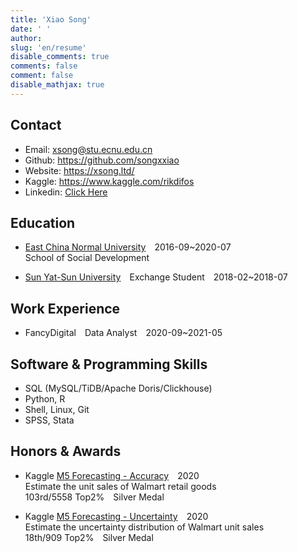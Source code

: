 ```yaml
---
title: 'Xiao Song'
date: ' '
author: 
slug: 'en/resume'
disable_comments: true
comments: false
comment: false
disable_mathjax: true
---
```


## Contact

+ Email: <xsong@stu.ecnu.edu.cn>
+ Github: <https://github.com/songxxiao>
+ Website: <https://xsong.ltd/>
+ Kaggle: <https://www.kaggle.com/rikdifos>
+ Linkedin: [Click Here](https://www.linkedin.com/in/xiaosongmalcolm/)

## Education

+ [East China Normal University](http://english.ecnu.edu.cn/)&emsp;2016-09~2020-07    
School of Social Development

+ [Sun Yat-Sun University](http://www.sysu.edu.cn/2012/en/about/about01/index.htm)&emsp;Exchange Student&emsp;2018-02~2018-07


## Work Experience

+ FancyDigital&emsp;Data Analyst&emsp;2020-09~2021-05

## Software & Programming Skills

+ SQL (MySQL/TiDB/Apache Doris/Clickhouse)
+ Python, R
+ Shell, Linux, Git
+ SPSS, Stata

## Honors & Awards

+ Kaggle  [M5 Forecasting - Accuracy](https://www.kaggle.com/c/m5-forecasting-accuracy)&emsp;2020  
Estimate the unit sales of Walmart retail goods   
103rd/5558 Top2%&emsp;Silver Medal

+ Kaggle [M5 Forecasting - Uncertainty](https://www.kaggle.com/c/m5-forecasting-uncertainty)&emsp;2020  
Estimate the uncertainty distribution of Walmart unit sales  
18th/909 Top2%&emsp;Silver Medal


<!--
+ Wechat Official Account：[ApocalypseNow](https://mp.weixin.qq.com/s/yyJ3l7RTImYTKDrIynwmPA)
 
### RELEVANT COURSES
+ Data Analysis Using R
+ Algorithm and program design (Python)
+ Regression Analysis and Stata Application
+ SPSS Application
+ Categorical Data Analysis
+ Social Simulation and [NetLogo](http://ccl.northwestern.edu/netlogo/) Application
 
+ Zhongnan University of Economics and Law&emsp;Data Consultant&emsp;2020-02~2020-04 
   Remote internship. Use Xgboost, CatBoost, LightGBM and other algorithms to classify (multiclass) legal text data. The word frequency method is used to construct the feature matrix. I Used reverse-translation method to augment training data, and the cross-validation training model (sklearn) is used to obtain the cross-validation accuracy of 0.75. I write a program to make predictions on new data, so that the prediction results can be applied to any new data set.

+ [iResearch](http://www.iresearchchina.com/)&emsp;Data Analyst Intern&emsp;2019-07~2019-10
  + Using R and SPSS to analysis profile of cars' users. Through PCA and Cluster analysis, I catogorized survey data and found cars users' attitude difference.
  + Using MySQL database to help analyze users' data. 
  + Using Hive SQL to help access Hadoop database and clean data.
   
&nbsp; 


&emsp;(Overall GPA：3.64 /4 | Top 10%)

### TRAINING EXPERIENCE

+ [Gouxionghui](http://www.xiong99.com.cn/about.php)&emsp;2019-05  
Online Internship&emsp;[Credit Card Approval Analysis](https://mp.weixin.qq.com/s/bbxWicZfk5ZMl27LbI0E1Q)   
Using Python's `pandas`, `numpy`, and `scikit-learn` libraries for data wrangling and modeling. A credit card application model was built using machine learning models like Random Forest. The model is trained by the Cross-Validation method to predict the probability that a credit card applicant will default on the bill. The result is a complete data analysis [report](https://xsong.ltd/archives/pandas/scorecard_en).

+ Peking University&emsp;2018-08  
Summer Workshop  
[General Designs and Sensitivity Analysis for Causal Inference](http://www.oir.pku.edu.cn/umich/jxsz1/nsqkczsjz2018.htm)&emsp;(Grade：94/100)

+ Nanjing University&emsp;2018-01  
[Big Data, Cloud Computing and New Methods of Humanities and Social Sciences](https://mp.weixin.qq.com/s/eZ_gNl9qLWtD6BSZkVF8NA) [Winter Workshop](https://mp.weixin.qq.com/s/eZ_gNl9qLWtD6BSZkVF8NA)

+ Shanghai University&emsp;2017-07  
[6th Training Workshop on Applied Social Science Research Methods](http://caser.ust.hk/?act=course_main&id=16)  
Course: Regression Analysis and Stata Application,  Categorical Data Analysis


### WORKS & PROJECTS

+ Spam Message Dectection R Shiny App&emsp;  
2019-12~2020-03   
This program uses 5567 pieces of English short message data as a training set and trains algorithms such as Logistic Regression, Naive Bayes, Decision Tree, Random Forest, and Support Vector Machine. The trained model is written as a Shiny App based on the R language. The user can enter a text message and select a classifier to get the classification result of the text. Considering the user's language habits, a Chinese-English bilingual interface switching function is specially set up.   
[url](https://xiaosong.shinyapps.io/spam_text/)&emsp;[github](https://github.com/songxxiao/txtnb)

### ACADEMIC RESEARCH

+ Machine Learning in Social Sciences: Based on China Education Panel Survey&emsp;2020   
Bachelor Degree Thesis ([PDF](/mlinss.pdf))  

+ Welfare Effect and Social Inequality of Land Transfer: Empirical Analysis Based on CFPS&emsp;2018-2019    
National Innovation Training Program for College Students,  Independent author  
The data of [China Family Panel Survey (CFPS)](http://www.isss.pku.edu.cn/cfps/) were used for data cleaning and econometric analysis through Stata and R. Using Unconditional Quantile Regression and Fixed Effect Model estimate the welfare effect of land transfer behavior and its impact on social inequality. Using R's `ggplot2` software package to visualize geographic information. Output chart and finally form about 12,000 words of research papers. ([PDF](http://www.baige.me/v?i=Rwy))

### HONORS AND AWARDS 

+ 2020&emsp;Kaggle  [**M5 Forecasting - Accuracy**](https://www.kaggle.com/c/m5-forecasting-accuracy)  
Estimate the unit sales of Walmart retail goods   
103rd/5558 Top2%&emsp;Silver Medal

+ 2020&emsp;Kaggle [**M5 Forecasting - Uncertainty**](https://www.kaggle.com/c/m5-forecasting-uncertainty)  
Estimate the uncertainty distribution of Walmart unit sales  
18th/909 Top2%&emsp;Silver Medal


+ 2019&emsp;Third Class Academic Honors (East China Normal University)  
+ 2019&emsp;**Daxia Cup** Student Academic Works Competition in ECNU &emsp;Third Award 

+ 2019&emsp;[The 2nd National University Data Driven Innovation Research Competition](http://opendata.pku.edu.cn/competition-2019.xhtml;jsessionid=200f6d0adbfa75292afed361235f)&emsp;Excellence award
+ 2018&emsp;[12th Social Science Forum for Undergraduates](http://www.shupl.edu.cn/2018/1125/c1168a51557/page.htm)&emsp;Highest Award

+ 2018&emsp;**Daxia Cup** Student Academic Works Competition in ECNU &emsp;Second Award 

+ 2018&emsp;Second Class Academic Honors (East China Normal University)
+ 2017&emsp;Second Class Academic Honors (East China Normal University)
+ 2017&emsp;The 12th **Wisdom Cup** Philosophical Essay Competition in ECNU&emsp;First Award

### CONFERENCE PRESENTATIONS

+ 2020-5&emsp;Machine Learning in Social Sciences, Dissertation Defense of Bachelor Degree, East China Normal University

+ 2018-7&emsp;Chinese Sociological Association Annual Meeting [Large Academic Survey Reflection and Social Quality Research Forum](http://css.cssn.cn/xsdt/zwdt/201805/t20180531_4323061.shtml) Nanjing University    
Forum hosts：Wei Li

+ 2017-11&emsp;Chinese Sociological Association   
[Winter Meeting of Social Stratification and Mobility Committee](http://sociology.nju.edu.cn/so_en/e9/79/c18475a321913/page.htm)  
[Xi’an Jiaotong University](http://en.xjtu.edu.cn/)    
Forum hosts：[Yu Xiao Wu](https://sociology.nju.edu.cn/99/2b/c17737a301355/page.htm)、[Yu Li](http://www.ssdpp.fudan.edu.cn/portal/f02f3f0f152247628e5e173df9bcecfd/orotsd.html)
-->


<!---
+ [Anlaiye](http://www.anlaiye.com.cn/index.html) · [Xiyou Breakfast](https://www.sohu.com/a/166510488_259362)&emsp;Campus Manager&emsp;2017-09~2018-01  
Responsible for coordinating the business of breakfast campus manager in East China Normal University, including coordinating distribution, post-sale, business contacts, and recruitment of distributors. 
Achieve the target of 1000 orders per month on average. About 10 part-time breakfast distributors were recruited in East China Normal University.


### STANDARDIZED TEST

+ **[GRE](https://www.ets.org/gre)**&emsp;

<center>  
 <table style="border-collapse:collapse;border-spacing:0;table-layout: fixed; width: 219px" class="tg"><colgroup><col style="width: 73px"><col style="width: 73px"><col style="width: 73px"></colgroup><tr><th style="font-family:Georgia, serif !important;;font-size:14px;font-weight:normal;padding:10px 5px;border-style:solid;border-width:1px;overflow:hidden;word-break:normal;border-color:inherit;text-align:center;vertical-align:middle">Verbal</th><th style="font-family:Georgia, serif !important;;font-size:14px;font-weight:normal;padding:10px 5px;border-style:solid;border-width:1px;overflow:hidden;word-break:normal;border-color:inherit;text-align:center;vertical-align:middle">Quantity</th><th style="font-family:Georgia, serif !important;;font-size:14px;font-weight:normal;padding:10px 5px;border-style:solid;border-width:1px;overflow:hidden;word-break:normal;border-color:inherit;text-align:center;vertical-align:middle">Writing</th></tr><tr><td style="font-family:Georgia, serif !important;;font-size:14px;padding:10px 5px;border-style:solid;border-width:1px;overflow:hidden;word-break:normal;border-color:inherit;text-align:center;vertical-align:middle">154</td><td style="font-family:Georgia, serif !important;;font-size:14px;padding:10px 5px;border-style:solid;border-width:1px;overflow:hidden;word-break:normal;border-color:inherit;text-align:center;vertical-align:middle">167</td><td style="font-family:Georgia, serif !important;;font-size:14px;padding:10px 5px;border-style:solid;border-width:1px;overflow:hidden;word-break:normal;border-color:inherit;text-align:center;vertical-align:middle">3.5</td></tr></table>
</center>

+ **[TOEFL](https://www.ets.org/toefl)**[^toefl]&emsp;103  


<center>  
<table style="border-collapse:collapse;border-spacing:0;table-layout: fixed; width: 292px" class="tg"><colgroup><col style="width: 73px"><col style="width: 73px"><col style="width: 73px"><col style="width: 73px"></colgroup><tr><th style="font-family:Georgia, serif !important;;font-size:14px;font-weight:normal;padding:10px 5px;border-style:solid;border-width:1px;overflow:hidden;word-break:normal;border-color:black;text-align:center;vertical-align:middle">Reading</th><th style="font-family:Georgia, serif !important;;font-size:14px;font-weight:normal;padding:10px 5px;border-style:solid;border-width:1px;overflow:hidden;word-break:normal;border-color:black;text-align:center;vertical-align:middle">Listening</th><th style="font-family:Georgia, serif !important;;font-size:14px;font-weight:normal;padding:10px 5px;border-style:solid;border-width:1px;overflow:hidden;word-break:normal;border-color:black;text-align:center;vertical-align:middle">Speaking</th><th style="font-family:Georgia, serif !important;;font-size:14px;font-weight:normal;padding:10px 5px;border-style:solid;border-width:1px;overflow:hidden;word-break:normal;border-color:black;text-align:center;vertical-align:top">Writing</th></tr><tr><td style="font-family:Georgia, serif !important;;font-size:14px;padding:10px 5px;border-style:solid;border-width:1px;overflow:hidden;word-break:normal;border-color:black;text-align:center;vertical-align:middle">29</td><td style="font-family:Georgia, serif !important;;font-size:14px;padding:10px 5px;border-style:solid;border-width:1px;overflow:hidden;word-break:normal;border-color:black;text-align:center;vertical-align:middle">27</td><td style="font-family:Georgia, serif !important;;font-size:14px;padding:10px 5px;border-style:solid;border-width:1px;overflow:hidden;word-break:normal;border-color:black;text-align:center;vertical-align:middle">21</td><td style="font-family:Georgia, serif !important;;font-size:14px;padding:10px 5px;border-style:solid;border-width:1px;overflow:hidden;word-break:normal;border-color:black;text-align:center;vertical-align:top">26</td></tr></table>   

</center>

+ **[CET-6](http://cet.neea.edu.cn/)**[^cet]&emsp;549
+ **[CET-4](http://cet.neea.edu.cn/)**&emsp;614


[^cet]: [College English Test](http://www.cet.edu.cn/)

### OTHER EXPERIENCE

+ 2018-2019 East China Normal University   
Regression Analysis and Stata Application&emsp;([Shisong Qing](https://faculty.ecnu.edu.cn/s/2136/main.jspy))  
Teaching Assistant
--->
